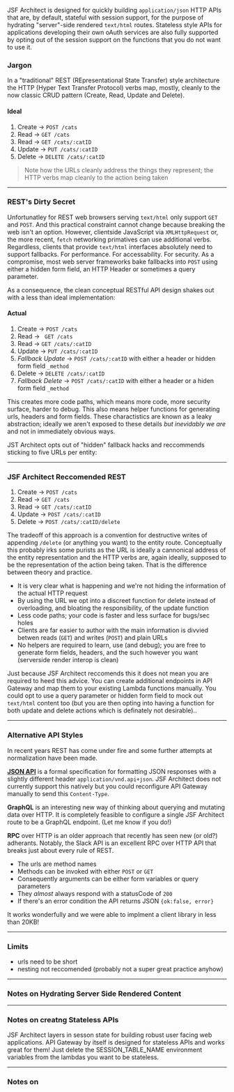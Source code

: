 JSF Architect is designed for quickly building `application/json` HTTP APIs that are, by default, stateful with session support, for the purpose of hydrating "server"-side rendered `text/html` routes. Stateless style APIs for applications developing their own oAuth services are also fully supported by opting out of the session support on the functions that you do not want to use it. 

### Jargon

In a "traditional" REST (REpresentational State Transfer) style architecture the HTTP (Hyper Text Transfer Protocol) verbs map, mostly, cleanly to the now classic CRUD pattern (Create, Read, Update and Delete).

#### Ideal

1. Create &rarr; `POST /cats`
2. Read &rarr; `GET /cats`
3. Read &rarr; `GET /cats/:catID`
4. Update &rarr; `PUT /cats/:catID`
5. Delete &rarr; `DELETE /cats/:catID`

> Note how the URLs cleanly address the things they represent; the HTTP verbs map cleanly to the action being taken

---
### REST's Dirty Secret

Unfortunatley for REST web browsers serving `text/html` only support `GET` and `POST`. And this practical constraint cannot change because breaking the web isn't an option. However, clientside JavaScript via `XMLHttpRequest` or, the more recent, `fetch` networking primatives can use additional verbs. Regardless, clients that provide `text/html` interfaces absolutely need to support fallbacks. For performance. For accessability. For security. As a compromise, most web server frameworks bake fallbacks into `POST` using either a hidden form field, an HTTP Header or sometimes a query parameter. 

As a consequence, the clean conceptual RESTful API design shakes out with a less than ideal implementation:

#### Actual 

1. Create &rarr; `POST /cats`
2. Read &rarr; ` GET /cats`
3. Read &rarr; `GET /cats/:catID`
4. Update &rarr; `PUT /cats/:catID` 
5. *Fallback Update* &rarr; `POST /cats/:catID` with either a header or hidden form field `_method`
6. Delete &rarr; `DELETE /cats/:catID`
7. *Fallback Delete* &rarr; `POST /cats/:catID` with either a header or a hiden form field `_method`

This creates more code paths, which means more code, more security surface, harder to debug. This also means helper functions for generating urls, headers and form fields. These charactistics are known as a leaky abstraction; ideally we aren't exposed to these details _but inevidably we are_ and not in immediately obvious ways. 

JST Architect opts out of "hidden" fallback hacks and reccommends sticking to five URLs per entity:

---
### JSF Architect Reccomended REST

1. Create &rarr; `POST /cats`
2. Read   &rarr; `GET /cats`
3. Read   &rarr; `GET /cats/:catID`
4. Update &rarr; `POST /cats/:catID`
5. Delete &rarr; `POST /cats/:catID/delete`

The tradeoff of this approach is a convention for destructive writes of appending `/delete` (or anything you want) to the entity route. Conceptually this probably irks some purists as the URL is ideally a cannonical address of the entity representation and the HTTP verbs are, again ideally, supposed to be the representation of the action being taken. That is the difference between theory and practice.

- It is very clear what is happening and we're not hiding the information of the actual HTTP request
- By using the URL we opt into a discreet function for delete instead of overloading, and bloating the responsibility, of the update function
- Less code paths; your code is faster and less surface for bugs/sec holes
- Clients are far easier to author with the main information is divvied betwen reads (`GET`) and writes (`POST`) and plain URLs
- No helpers are required to learn, use (and debug); you are free to generate form fields, headers, and the such however you want (serverside render interop is clean)

Just because JSF Architect reccomends this it does not mean you are required to heed this advice. You can create additional endpoints in API Gateway and map them to your existing Lambda functions manually. You could opt to use a query parameter or hidden form field to mock out `text/html` content too (but you are then opting into having a function for both update and delete actions which is definately not desirable)..

---
### Alternative API Styles

In recent years REST has come under fire and some further attempts at normalization have been made.

[**JSON API**](http://jsonapi.org/) is a formal specification for formatting JSON responses with a slightly different header `application/vnd.api+json`. JSF Architect does not currently support this natively but you could reconfigure API Gateway manually to send this `Content-Type`.

**GraphQL** is an interesting new way of thinking about querying and mutating data over HTTP. It is completely feasible to configure a single JSF Architect route to be a GraphQL endpoint. (Let me know if you do!)

**RPC** over HTTP is an older approach that recently has seen new (or old?) adherants. Notably, the Slack API is an excellent RPC over HTTP API that breaks just about every rule of REST. 

- The urls are method names
- Methods can be invoked with either `POST` or `GET`
- Consequently arguments can be either form variables or query parameters
- They _almost_ always respond with a statusCode of `200` 
- If there's an error condition the API returns JSON `{ok:false, error}`

It works wonderfully and we were able to implment a client library in less than 20KB!


---
### Limits

- urls need to be short
- nesting not reccomended (probably not a super great practice anyhow)

---
### Notes on Hydrating Server Side Rendered Content

---
### Notes on creatng Stateless APIs

JSF Architect layers in sesson state for building robust user facing web applications. API Gateway by itself is designed for stateless APIs and works great for them! Just delete the SESSION_TABLE_NAME environment variables from the lambdas you want to be stateless.

---
### Notes on 

